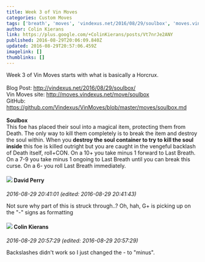 ```yaml
---
title: Week 3 of Vin Moves
categories: Custom Moves
tags: ['breath', 'moves', 'vindexus.net/2016/08/29/soulbox', 'moves.vindexus.net/move/soulbox']
author: Colin Kierans
link: https://plus.google.com/+ColinKierans/posts/Vt7nrJe2ANY
published: 2016-08-29T20:06:09.840Z
updated: 2016-08-29T20:57:06.459Z
imagelink: []
thumblinks: []
---
```


Week 3 of Vin Moves starts with what is basically a Horcrux.<br /><br />Blog Post: <a href="http://vindexus.net/2016/08/29/soulbox/" class="ot-anchor">http://vindexus.net/2016/08/29/soulbox/</a><br />Vin Moves site: <a href="http://moves.vindexus.net/move/soulbox" class="ot-anchor">http://moves.vindexus.net/move/soulbox</a><br />GitHub: <a href="https://github.com/Vindexus/VinMoves/blob/master/moves/soulbox.md" class="ot-anchor">https://github.com/Vindexus/VinMoves/blob/master/moves/soulbox.md</a><br /><br /><b>Soulbox</b><br />This foe has placed their soul into a magical item, protecting them from Death. The only way to kill them completely is to break the item and destroy the soul within. When you <b>destroy the soul container to try to kill the soul inside</b> this foe is killed outright but you are caught in the vengeful backlash of Death itself, roll+CON. On a 10+ you take minus 1 forward to Last Breath. On a 7-9 you take minus 1 ongoing to Last Breath until you can break this curse. On a 6- you roll Last Breath immediately.
<div id='comment z13yuvohtnemydphg04cg5iwonjtgbuqnvo0k'>
  <h4><img src='{{site.baseurl}}//images/avatars/100235234777467665842_photo.jpg'> David Perry</h4>
      <p><cite>2016-08-29 20:41:01 (edited: 2016-08-29 20:41:43)</cite></p>
        <p>Not sure why part of this is struck through..?  Oh, hah, G+ is picking up on the &quot;-&quot; signs as formatting</p>
</div>
        

<div id='comment z13yuvohtnemydphg04cg5iwonjtgbuqnvo0k'>
  <h4><img src='{{site.baseurl}}//images/avatars/102166660006024670653_photo.jpg'> Colin Kierans</h4>
      <p><cite>2016-08-29 20:57:29 (edited: 2016-08-29 20:57:29)</cite></p>
        <p>Backslashes didn&#39;t work so I just changed the - to &quot;minus&quot;.</p>
</div>
        